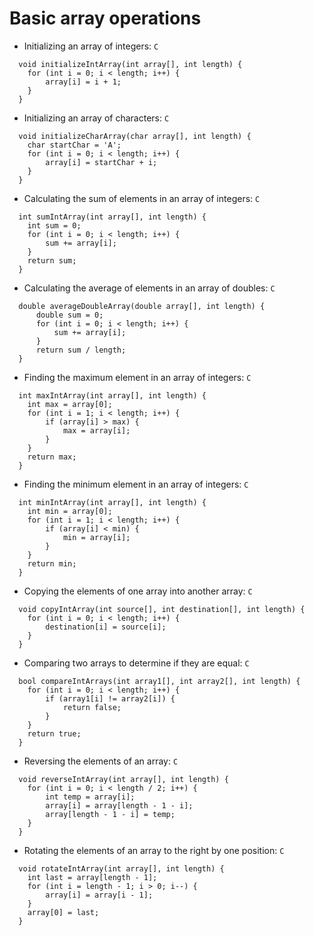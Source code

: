# Basic array operations
- Initializing an array of integers:  `C`
```
  void initializeIntArray(int array[], int length) {
    for (int i = 0; i < length; i++) {
        array[i] = i + 1;
    }
  } 
```

- Initializing an array of characters: `C`
```
  void initializeCharArray(char array[], int length) {
    char startChar = 'A';
    for (int i = 0; i < length; i++) {
        array[i] = startChar + i;
    }
  }
```

- Calculating the sum of elements in an array of integers: `C`
```
  int sumIntArray(int array[], int length) {
    int sum = 0;
    for (int i = 0; i < length; i++) {
        sum += array[i];
    }
    return sum;
  }
```

- Calculating the average of elements in an array of doubles: `C`
```
  double averageDoubleArray(double array[], int length) {
      double sum = 0;
      for (int i = 0; i < length; i++) {
          sum += array[i];
      }
      return sum / length;
  }
```

- Finding the maximum element in an array of integers: `C`
```
  int maxIntArray(int array[], int length) {
    int max = array[0];
    for (int i = 1; i < length; i++) {
        if (array[i] > max) {
            max = array[i];
        }
    }
    return max;
  }
```

- Finding the minimum element in an array of integers: `C`
```
  int minIntArray(int array[], int length) {
    int min = array[0];
    for (int i = 1; i < length; i++) {
        if (array[i] < min) {
            min = array[i];
        }
    }
    return min;
  }
```
- Copying the elements of one array into another array: `C`
```
  void copyIntArray(int source[], int destination[], int length) {
    for (int i = 0; i < length; i++) {
        destination[i] = source[i];
    }
  }
```
- Comparing two arrays to determine if they are equal: `C`
```
  bool compareIntArrays(int array1[], int array2[], int length) {
    for (int i = 0; i < length; i++) {
        if (array1[i] != array2[i]) {
            return false;
        }
    }
    return true;
  }
```
- Reversing the elements of an array: `C`
```
  void reverseIntArray(int array[], int length) {
    for (int i = 0; i < length / 2; i++) {
        int temp = array[i];
        array[i] = array[length - 1 - i];
        array[length - 1 - i] = temp;
    }
  }
```
- Rotating the elements of an array to the right by one position: `C`
```
  void rotateIntArray(int array[], int length) {
    int last = array[length - 1];
    for (int i = length - 1; i > 0; i--) {
        array[i] = array[i - 1];
    }
    array[0] = last;
  }
```
